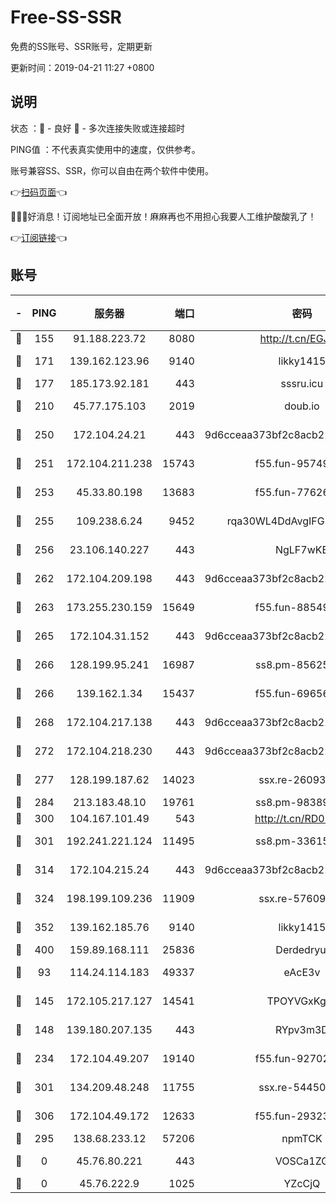 # Free-SS-SSR

免费的SS账号、SSR账号，定期更新

更新时间：2019-04-21 11:27 +0800

## 说明

状态     ：🙂 - 良好 🙁 - 多次连接失败或连接超时

PING值   ：不代表真实使用中的速度，仅供参考。

账号兼容SS、SSR，你可以自由在两个软件中使用。

👉[扫码页面](https://liesauer.github.io/Free-SS-SSR/)👈

🎉🎉🎉好消息！订阅地址已全面开放！麻麻再也不用担心我要人工维护酸酸乳了！

👉[订阅链接](https://www.liesauer.net/yogurt/subscribe?ACCESS_TOKEN=DAYxR3mMaZAsaqUb)👈

## 账号

|-|PING|服务器|端口|密码|加密方式|区域|
|:----:|:----:|:-----:|-----:|:----:|:----:|:----:|
|🙂|155|91.188.223.72|8080|http://t.cn/EGJIyrl|rc4-md5|RU|
|🙂|171|139.162.123.96|9140|likky1415|aes-256-cfb|JP|
|🙂|177|185.173.92.181|443|sssru.icu|rc4-md5|RU|
|🙂|210|45.77.175.103|2019|doub.io|aes-128-ctr|SG|
|🙂|250|172.104.24.21|443|9d6cceaa373bf2c8acb22e60b6a58be6|aes-256-cfb|US|
|🙂|251|172.104.211.238|15743|f55.fun-95749894|aes-256-cfb|US|
|🙂|253|45.33.80.198|13683|f55.fun-77626498|aes-256-cfb|US|
|🙂|255|109.238.6.24|9452|rqa30WL4DdAvgIFG6Fs3znzTa|aes-256-cfb|FR|
|🙂|256|23.106.140.227|443|NgLF7wKB|aes-256-cfb|US|
|🙂|262|172.104.209.198|443|9d6cceaa373bf2c8acb22e60b6a58be6|aes-256-cfb|US|
|🙂|263|173.255.230.159|15649|f55.fun-88549751|aes-256-cfb|US|
|🙂|265|172.104.31.152|443|9d6cceaa373bf2c8acb22e60b6a58be6|aes-256-cfb|US|
|🙂|266|128.199.95.241|16987|ss8.pm-85625063|aes-256-cfb|SG|
|🙂|266|139.162.1.34|15437|f55.fun-69656616|aes-256-cfb|SG|
|🙂|268|172.104.217.138|443|9d6cceaa373bf2c8acb22e60b6a58be6|aes-256-cfb|US|
|🙂|272|172.104.218.230|443|9d6cceaa373bf2c8acb22e60b6a58be6|aes-256-cfb|US|
|🙂|277|128.199.187.62|14023|ssx.re-26093791|aes-256-cfb|SG|
|🙂|284|213.183.48.10|19761|ss8.pm-98389702|rc4-md5|RU|
|🙂|300|104.167.101.49|543|http://t.cn/RD0D7sx|rc4-md5|CA|
|🙂|301|192.241.221.124|11495|ss8.pm-33615619|aes-256-cfb|US|
|🙂|314|172.104.215.24|443|9d6cceaa373bf2c8acb22e60b6a58be6|aes-256-cfb|US|
|🙂|324|198.199.109.236|11909|ssx.re-57609890|aes-256-cfb|US|
|🙂|352|139.162.185.76|9140|likky1415|aes-256-cfb|DE|
|🙂|400|159.89.168.111|25836|Derdedryuj|chacha20|IN|
|🙂|93|114.24.114.183|49337|eAcE3v|chacha20-ietf|TW|
|🙂|145|172.105.217.127|14541|TPOYVGxKglpi|aes-256-cfb|JP|
|🙂|148|139.180.207.135|443|RYpv3m3D|aes-256-cfb|JP|
|🙂|234|172.104.49.207|19140|f55.fun-92702028|aes-256-cfb|SG|
|🙂|301|134.209.48.248|11755|ssx.re-54450918|aes-256-cfb|US|
|🙂|306|172.104.49.172|12633|f55.fun-29323678|aes-256-cfb|SG|
|🙁|295|138.68.233.12|57206|npmTCK|rc4-md5|US|
|🙁|0|45.76.80.221|443|VOSCa1ZG|aes-256-cfb|DE|
|🙁|0|45.76.222.9|1025|YZcCjQ|rc4-md5|JP|
